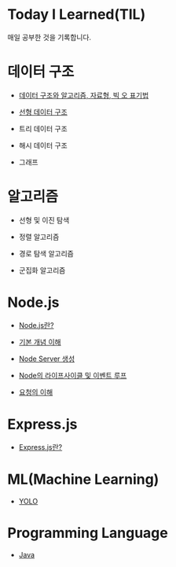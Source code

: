 # Today I Learned(TIL)

매일 공부한 것을 기록합니다.

# 데이터 구조

- [데이터 구조와 알고리즘, 자료형, 빅 오 표기법](https://github.com/grayashh/TIL/blob/main/DataStructure/1.md)

- [선형 데이터 구조](https://github.com/grayashh/TIL/blob/main/DataStructure/2.md)

- 트리 데이터 구조

- 해시 데이터 구조

- 그래프

# 알고리즘

- 선형 및 이진 탐색

- 정렬 알고리즘

- 경로 탐색 알고리즘

- 군집화 알고리즘

# Node.js

- [Node.js란?](https://github.com/grayashh/TIL/blob/main/Node.js/1.md)

- [기본 개념 이해](https://github.com/grayashh/TIL/blob/main/Node.js/2.md)

- [Node Server 생성](https://github.com/grayashh/TIL/blob/main/Node.js/3.md)

- [Node의 라이프사이클 및 이벤트 루프](https://github.com/grayashh/TIL/blob/main/Node.js/4.md)

- [요청의 이해](https://github.com/grayashh/TIL/blob/main/Node.js/5.md)

# Express.js

- [Express.js란?](https://github.com/grayashh/TIL/blob/main/Express.js/1.md)

# ML(Machine Learning)

- [YOLO](https://github.com/grayashh/TIL/blob/main/MachineLearning/1.md)

# Programming Language

- [Java](https://github.com/grayashh/TIL/blob/main/ProgrammingLanguage/Java/1.md)
